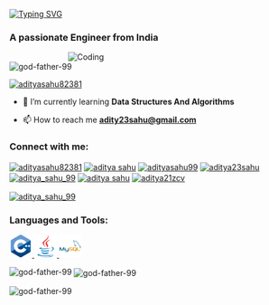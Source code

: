 <!--[![MasterHead](https://cdn.dribbble.com/users/1233499/screenshots/3852878/mobile-development2-2.gif)-->
[![Typing SVG](https://readme-typing-svg.herokuapp.com?font=Fira+Code&size=25&pause=1000&color=F7F7F7&lines=Hello+%F0%9F%91%8B%2C+I'm+Aditya+Sahu+)](https://git.io/typing-svg)
<!--<h1 align="center">Hi 👋, I'm Aditya Sahu</h1>-->
<h3 align="left">A passionate Engineer from India</h3>
<img align="right" alt="Coding" width="400" src="https://cdn.dribbble.com/users/1162077/screenshots/3848914/programmer.gif">

<p align="left"> <img src="https://komarev.com/ghpvc/?username=god-father-99&label=Profile%20views&color=0e75b6&style=flat" alt="god-father-99" /> </p>

<p align="left"> <a href="https://twitter.com/adityasahu82381" target="blank"><img src="https://img.shields.io/twitter/follow/adityasahu82381?logo=twitter&style=for-the-badge" alt="adityasahu82381" /></a> </p>

- 🌱 I’m currently learning **Data Structures And Algorithms**

- 📫 How to reach me **adity23sahu@gmail.com**

<h3 align="left">Connect with me:</h3>
<p align="left">
<a href="https://twitter.com/adityasahu82381" target="blank"><img align="center" src="https://raw.githubusercontent.com/rahuldkjain/github-profile-readme-generator/master/src/images/icons/Social/twitter.svg" alt="adityasahu82381" height="30" width="40" /></a>
<a href="https://linkedin.com/in/aditya sahu" target="blank"><img align="center" src="https://raw.githubusercontent.com/rahuldkjain/github-profile-readme-generator/master/src/images/icons/Social/linked-in-alt.svg" alt="aditya sahu" height="30" width="40" /></a>
<a href="https://www.codechef.com/users/adityasahu99" target="blank"><img align="center" src="https://cdn.jsdelivr.net/npm/simple-icons@3.1.0/icons/codechef.svg" alt="adityasahu99" height="30" width="40" /></a>
<a href="https://www.hackerrank.com/aditya23sahu" target="blank"><img align="center" src="https://raw.githubusercontent.com/rahuldkjain/github-profile-readme-generator/master/src/images/icons/Social/hackerrank.svg" alt="aditya23sahu" height="30" width="40" /></a>
<a href="https://www.leetcode.com/aditya_sahu_99" target="blank"><img align="center" src="https://raw.githubusercontent.com/rahuldkjain/github-profile-readme-generator/master/src/images/icons/Social/leet-code.svg" alt="aditya_sahu_99" height="30" width="40" /></a>
<a href="https://www.hackerearth.com/@aditya23sahu" target="blank"><img align="center" src="https://raw.githubusercontent.com/rahuldkjain/github-profile-readme-generator/master/src/images/icons/Social/hackerearth.svg" alt="aditya sahu" height="30" width="40" /></a>
<a href="https://auth.geeksforgeeks.org/user/aditya21zcv" target="blank"><img align="center" src="https://raw.githubusercontent.com/rahuldkjain/github-profile-readme-generator/master/src/images/icons/Social/geeks-for-geeks.svg" alt="aditya21zcv" height="30" width="40" /></a>
</p>
<a href="https://stackoverflow.com/users/21401277/aditya-sahu-99" target="blank"><img align="center" src="https://raw.githubusercontent.com/rahuldkjain/github-profile-readme-generator/master/src/images/icons/Social/stack-overflow.svg" alt="aditya_sahu_99" height="30" width="40" /></a>

<h3 align="left">Languages and Tools:</h3>
<p align="left"> <a href="https://www.w3schools.com/cpp/" target="_blank" rel="noreferrer"> <img src="https://raw.githubusercontent.com/devicons/devicon/master/icons/cplusplus/cplusplus-original.svg" alt="cplusplus" width="40" height="40"/> </a> <a href="https://www.java.com" target="_blank" rel="noreferrer"> <img src="https://raw.githubusercontent.com/devicons/devicon/master/icons/java/java-original.svg" alt="java" width="40" height="40"/> </a> <a href="https://www.mysql.com/" target="_blank" rel="noreferrer"> <img src="https://raw.githubusercontent.com/devicons/devicon/master/icons/mysql/mysql-original-wordmark.svg" alt="mysql" width="40" height="40"/> </a> </p>

<p><img align="left" src="https://github-readme-stats.vercel.app/api/top-langs?username=god-father-99&show_icons=true&theme=dark&hide_border=true&locale=en&layout=compact" alt="god-father-99" /></p>

<p>&nbsp;<img align="center" src="https://github-readme-stats.vercel.app/api?username=god-father-99&show_icons=true&theme=dark&hide_border=true&locale=en" alt="god-father-99" /></p>


<p><img align="center" src="https://github-readme-streak-stats.herokuapp.com/?user=god-father-99&theme=dark" alt="god-father-99" /></p>
